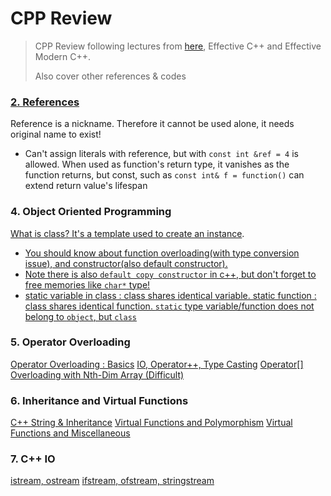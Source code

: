 # CPP Review
> CPP Review following lectures from [here](https://modoocode.com/135), Effective C++ and Effective Modern C++.
>
> Also cover other references & codes

### [2. References](https://github.com/hashnut/CPP_Review/blob/main/codes/2.cpp)

Reference is a nickname. Therefore it cannot be used alone, it needs original name to exist!

+ Can't assign literals with reference, but with `const int &ref = 4` is allowed. When used as function's return type, it vanishes as the function returns, but const, such as `const int& f = function()` can extend return value's lifespan

### 4. Object Oriented Programming

[What is class? It's a template used to create an instance](https://github.com/hashnut/CPP_Review/blob/main/codes/4-1.cpp). 
+ [You should know about function overloading(with type conversion issue), and constructor(also default constructor).](https://github.com/hashnut/CPP_Review/blob/main/codes/4-2.cpp)
+ [Note there is also `default copy constructor` in c++, but don't forget to free memories like `char*` type!](https://github.com/hashnut/CPP_Review/blob/main/codes/4-3.cpp)
+ [static variable in class : class shares identical variable. static function : class shares identical function. `static` type variable/function does not belong to `object`, but `class`]()

### 5. Operator Overloading
[Operator Overloading : Basics](https://github.com/hashnut/Algorithms_and_Languages/blob/main/CPP_Review/codes/5-1.cpp)
[IO, Operator++, Type Casting](https://github.com/hashnut/Algorithms_and_Languages/blob/main/CPP_Review/codes/5-2.cpp)
[Operator[] Overloading with Nth-Dim Array (Difficult)](https://github.com/hashnut/Algorithms_and_Languages/blob/main/CPP_Review/codes/5-3.cpp)

### 6. Inheritance and Virtual Functions
[C++ String & Inheritance](https://github.com/hashnut/Algorithms_and_Languages/blob/main/CPP_Review/codes/6-1.cpp)
[Virtual Functions and Polymorphism](https://github.com/hashnut/Algorithms_and_Languages/blob/main/CPP_Review/codes/6-2.cpp)
[Virtual Functions and Miscellaneous](https://github.com/hashnut/Algorithms_and_Languages/blob/main/CPP_Review/codes/6-3.cpp)

### 7. C++ IO
[istream, ostream](https://github.com/hashnut/Algorithms_and_Languages/blob/main/CPP_Review/codes/7-1.cpp)
[ifstream, ofstream, stringstream]()
